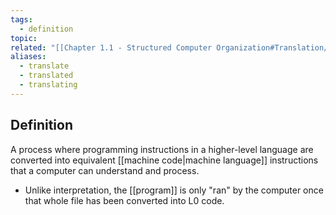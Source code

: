 ```yaml
---
tags:
  - definition
topic: 
related: "[[Chapter 1.1 - Structured Computer Organization#Translation/Compilation]]"
aliases:
  - translate
  - translated
  - translating
---
```

## Definition
A process where programming instructions in a higher-level language are converted into equivalent [[machine code|machine language]] instructions that a computer can understand and process.
- Unlike interpretation, the [[program]] is only "ran" by the computer once that whole file has been converted into L0 code.